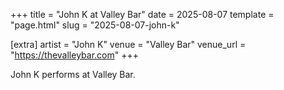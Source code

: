 +++
title = "John K at Valley Bar"
date = 2025-08-07
template = "page.html"
slug = "2025-08-07-john-k"

[extra]
artist = "John K"
venue = "Valley Bar"
venue_url = "https://thevalleybar.com"
+++

John K performs at Valley Bar.
